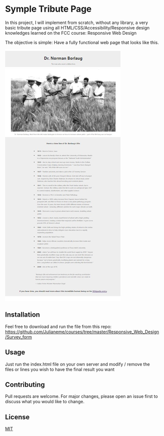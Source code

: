 # Symple Tribute Page

In this project, I will implement from scratch, without any library, a very basic tribute page using all HTML/CSS/Accessibility/Responsive design knowledges learned on the FCC course: Responsive Web Design

The objective is simple: Have a fully functional web page that looks like this.

![ScreenShot](./images/tribute-page.jpg)

## Installation

Feel free to download and run the file from this repo:
https://github.com/Julianeme/courses/tree/master/Responsive_Web_Design/Survey_form


## Usage

Just run the index.html file on your own server and modify / remove the files or
lines you wish to have the final result you want

## Contributing
Pull requests are welcome. For major changes, please open an issue first to discuss what you would like to change.


## License
[MIT](https://choosealicense.com/licenses/mit/)